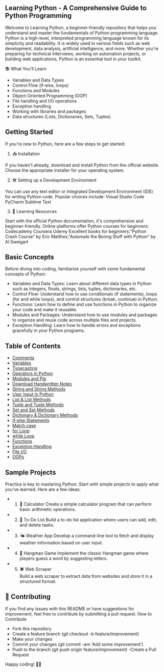 ##  Learning Python - A Comprehensive Guide to Python Programming
Welcome to Learning Python, a beginner-friendly repository that helps you understand and master the fundamentals of Python programming language.<br>
Python is a high-level, interpreted programming language known for its simplicity and readability. It is widely used in various fields such as web development, data analysis, artificial intelligence, and more. Whether you're preparing for technical interviews, working on automation projects, or building web applications, Python is an essential tool in your toolkit.

📚 What You'll Learn <br>

- Variables and Data Types 
- Control Flow (if-else, loops)
- Functions and Modules 
- Object-Oriented Programming (OOP)
- File handling and I/O operations
- Exception handling 
- Working with libraries and packages 
- Data structures (Lists, Dictionaries, Sets, Tuples) 


## Getting Started <br>
If you're new to Python, here are a few steps to get started: <br>
 1. 📥 Installation <br>

If you haven't already, download and install Python from the official website. Choose the appropriate installer for your operating system. <br>

2. 🛠️ Setting up a Development Environment <br>

You can use any text editor or Integrated Development Environment (IDE) for writing Python code. Popular choices include:
Visual Studio Code
PyCharm
Sublime Text
 <br>


 3. 📖 Learning Resources <br>

Start with the official Python documentation, it's comprehensive and beginner-friendly.
Online platforms offer Python courses for beginners:
Codecademy
Coursera
Udemy
Excellent books for beginners:"Python Crash Course" by Eric Matthes,"Automate the Boring Stuff with Python" by Al Sweigart

##  Basic Concepts
Before diving into coding, familiarize yourself with some fundamental concepts of Python:

- Variables and Data Types: Learn about different data types in Python such as integers, floats, strings, lists, tuples, dictionaries, etc.
- Control Flow: Understand how to use conditionals (if statements), loops (for and while loops), and control structures (break, continue) in Python.
- Functions: Learn how to define and use functions in Python to organize your code and make it reusable.
- Modules and Packages: Understand how to use modules and packages to organize and reuse code across multiple files and projects.
- Exception Handling: Learn how to handle errors and exceptions gracefully in your Python programs.


## Table of Contents

- [Comments](#comments)
- [Variables](#variables)
- [Typecasting](#typecasting)
- [Operators in Python](#operators-in-python)
- [Modules and Pip](#modules-and-pip)
- [Download Handwritten Notes](#download-handwritten-notes)
- [String and String Methods](#string-and-string-methods)
- [User Input in Python](#user-input-in-python)
- [List & List Methods](#list--list-methods)
- [Tuple and Tuple Methods](#tuple-and-tuple-methods)
- [Set and Set Methods](#set-and-set-methods)
- [Dictionary & Dictionary Methods](#dictionary--dictionary-methods)
- [if-else Statements](#if-else-statements)
- [Match case](#match-case)
- [for Loop](#for-loop)
- [while Loop](#while-loop)
- [Functions](#functions)
- [Exception Handling](#exception-handling)
- [File I/O](#file-io)
- [OOPs](#oops)


##  Sample Projects
Practice is key to mastering Python. Start with simple projects to apply what you've learned. Here are a few ideas:
- 1. 🧮 Calculator
Create a simple calculator program that can perform basic arithmetic operations.
- 2. 📝 To-Do List
Build a to-do list application where users can add, edit, and delete tasks.
- 3. 🌤️ Weather App
Develop a command-line tool to fetch and display weather information based on user input.
- 4. 🎯 Hangman Game
Implement the classic Hangman game where players guess a word by suggesting letters.
- 5. 🕷️ Web Scraper <br>
Build a web scraper to extract data from websites and store it in a structured format.<br>

## 🤝 Contributing<br>
If you find any issues with this README or have suggestions for improvement, feel free to contribute by submitting a pull request.
How to Contribute<br>

- Fork this repository
- Create a feature branch (git checkout -b feature/improvement)
- Make your changes
- Commit your changes (git commit -am 'Add some improvement')
- Push to the branch (git push origin feature/improvement)
-Create a Pull Request


Happy coding! 🐍✨
